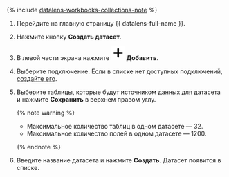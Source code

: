 
{% include [datalens-workbooks-collections-note](../../../_includes/datalens/operations/datalens-workbooks-collections-note.md) %}



1. Перейдите на главную страницу {{ datalens-full-name }}.
1. Нажмите кнопку **Создать датасет**.



1. В левой части экрана нажмите **![image](../../../_assets/plus-sign.svg) Добавить**.
1. Выберите подключение. Если в списке нет доступных подключений, [создайте его](../../../datalens/concepts/connection.md).
1. Выберите таблицы, которые будут источником данных для датасета и нажмите **Сохранить** в верхнем правом углу.

   {% note warning %}

   * Максимальное количество таблиц в одном датасете — 32.
   * Максимальное количество полей в одном датасете — 1200.

   {% endnote %}

1. Введите название датасета и нажмите **Создать**. Датасет появится в списке.
